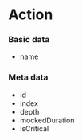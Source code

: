 # Action

### Basic data

- name

### Meta data

- id
- index
- depth
- mockedDuration
- isCritical
